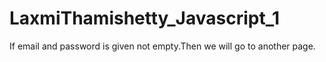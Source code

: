 # LaxmiThamishetty_Javascript_1

If email and password is given not empty.Then we will go to another page.
